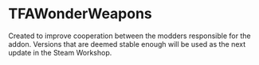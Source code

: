 # TFAWonderWeapons
Created to improve cooperation between the modders responsible for the addon. Versions that are deemed stable enough will be used as the next update in the Steam Workshop.
